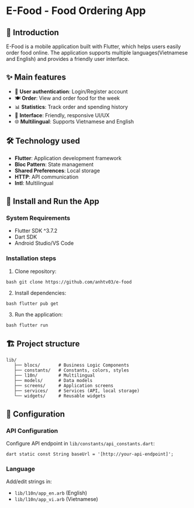# E-Food - Food Ordering App

## 📖 Introduction

E-Food is a mobile application built with Flutter, which helps users easily order food online. The application supports multiple languages ​​(Vietnamese and English) and provides a friendly user interface.

## ✨ Main features

- 🔐 **User authentication**: Login/Register account
- 🍽️ **Order**: View and order food for the week
- 📊 **Statistics**: Track order and spending history
- 📱 **Interface**: Friendly, responsive UI/UX
- 🌐 **Multilingual**: Supports Vietnamese and English

## 🛠️ Technology used

- **Flutter**: Application development framework
- **Bloc Pattern**: State management
- **Shared Preferences**: Local storage
- **HTTP**: API communication
- **Intl**: Multilingual

## 🚀 Install and Run the App

### System Requirements
- Flutter SDK ^3.7.2
- Dart SDK
- Android Studio/VS Code

### Installation steps

1. Clone repository:
```
bash git clone https://github.com/anhtv03/e-food
```

2. Install dependencies:
```
bash flutter pub get
```

3. Run the application:
```
bash flutter run
```

## 🏗️ Project structure
```
lib/
   ├── blocs/       # Business Logic Components
   ├── constants/   # Constants, colors, styles
   ├── l10n/        # Multilingual
   ├── models/      # Data models
   ├── screens/     # Application screens
   ├── services/    # Services (API, local storage)
   └── widgets/     # Reusable widgets
```

## 🔧 Configuration

### API Configuration
Configure API endpoint in `lib/constants/api_constants.dart`:

```
dart static const String baseUrl = '[http://your-api-endpoint]';
```

### Language
Add/edit strings in:
- `lib/l10n/app_en.arb` (English)
- `lib/l10n/app_vi.arb` (Vietnamese)


